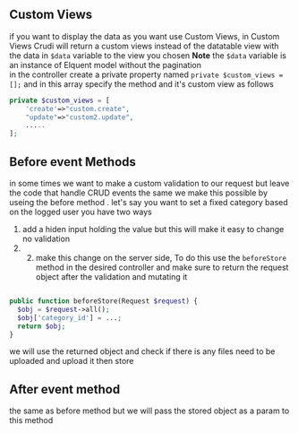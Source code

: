 ## Custom Views 
if you want to display the data as you want use Custom Views, in Custom Views Crudi will return a custom views instead of the datatable view with the data in ```$data``` variable to the view you chosen 
**Note** the ```$data``` variable is an instance of Elquent model without the pagination   
in the controller create a private property named ```private $custom_views = [];``` and in this array specify the method and it's custom view as follows 
```php
private $custom_views = [
    'create'=>"custom.create",
    "update"=>"custom2.update",
    .....
];
```

## Before event Methods 
in some times we want to make a custom validation to our request but leave the code that handle CRUD events the same 
we make this possible by useing the before method .
let's say you want to set a fixed category based on the logged user you have two ways 
1. add a hiden input holding the value but this will make it easy to change no validation 
2. 2. make this change on the server side, To do this use the ```beforeStore``` method in the desired controller and make sure to return the request object after the validation and mutating it  

```php 

public function beforeStore(Request $request) {
  $obj = $request->all();
  $obj['category_id'] = ...;
  return $obj;
}
```
we will use the returned object and check if there is any files need to be uploaded and upload it then store 

## After event method 
the same as before method but we will pass the stored object as a param to this method 


